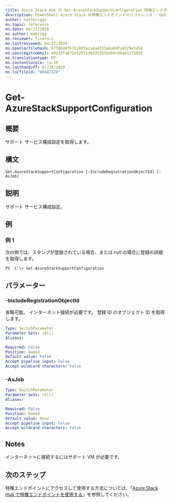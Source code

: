 ```yaml
---
title: Azure Stack Hub の Get-AzureStackSupportConfiguration 特権エンドポイント
description: PowerShell Azure Stack の特権エンドポイントのリファレンス - Get-AzureStackSupportConfiguration
author: mattbriggs
ms.topic: reference
ms.date: 04/27/2020
ms.author: mabrigg
ms.reviewer: fiseraci
ms.lastreviewed: 04/27/2020
ms.openlocfilehash: 97f6bd0fb751885a2a4a4553aba0d7a9329e5458
ms.sourcegitcommit: e9a1dfa871e525f1d6d2b355b4bbc9bae11720d2
ms.translationtype: HT
ms.contentlocale: ja-JP
ms.lasthandoff: 07/20/2020
ms.locfileid: "86487228"
---
```

# <a name="get-azurestacksupportconfiguration"></a>Get-AzureStackSupportConfiguration

## <a name="synopsis"></a>概要
サポート サービス構成設定を取得します。

## <a name="syntax"></a>構文

```
Get-AzureStackSupportConfiguration [-IncludeRegistrationObjectId] [-AsJob]
```

## <a name="description"></a>説明
サポート サービス構成設定。

## <a name="examples"></a>例

### <a name="example-1"></a>例 1
次の例では、スタンプが登録されている場合、または null の場合に登録の詳細を取得します。

```
PS  C:\> Get-AzureStackSupportConfiguration
```

## <a name="parameters"></a>パラメーター

### <a name="-includeregistrationobjectid"></a>-IncludeRegistrationObjectId
省略可能。
インターネット接続が必要です。
登録 ID のオブジェクト ID を取得します。

```yaml
Type: SwitchParameter
Parameter Sets: (All)
Aliases:

Required: False
Position: Named
Default value: False
Accept pipeline input: False
Accept wildcard characters: False
```

### <a name="-asjob"></a>-AsJob


```yaml
Type: SwitchParameter
Parameter Sets: (All)
Aliases:

Required: False
Position: Named
Default value: None
Accept pipeline input: False
Accept wildcard characters: False
```

## <a name="notes"></a>Notes
インターネットに接続するにはサポート VM が必要です。

## <a name="next-steps"></a>次のステップ

特権エンドポイントにアクセスして使用する方法については、「[Azure Stack Hub で特権エンドポイントを使用する](../../operator/azure-stack-privileged-endpoint.md)」を参照してください。
